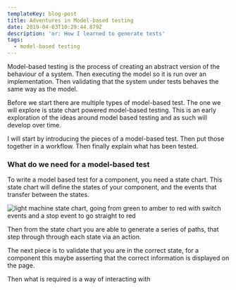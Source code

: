 ```yaml
---
templateKey: blog-post
title: Adventures in Model-based testing
date: 2019-04-03T10:29:44.879Z
description: 'or: How I learned to generate tests'
tags:
  - model-based testing
---
```

Model-based testing is the process of creating an abstract version of the behaviour of a system. Then executing the model so it is run over an implementation. Then validating that the system under tests behaves the same way as the model.

Before we start there are multiple types of model-based test. The one we will explore is state chart powered model-based testing. This is an early exploration of the ideas around model based testing and as such will develop over time.

I will start by introducing the pieces of a model-based test. Then put those together in a workflow. Then finally explain what has been tested.

### What do we need for a model-based test

To write a model based test for a component, you need a state chart. This state chart will define the states of your component, and the events that transfer between the states.  

![light machine state chart, going from green to amber to red with switch events and a stop event to go straight to red](https://res.cloudinary.com/lazydayed/image/upload/v1554714019/Devtings/light-machine.png "Light state chart")

Then from the state chart you are able to generate a series of paths, that step through through each state via an action.

The next piece is to validate that you are in the correct state, for a component this maybe asserting that the correct information is displayed on the page.

Then what is required is a way of interacting with
